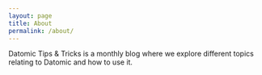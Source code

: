 ```yaml
---
layout: page
title: About
permalink: /about/
---
```


Datomic Tips & Tricks is a monthly blog where we explore different topics relating to Datomic and how to use it.
